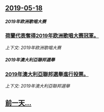 ## [2019-05-18](/news/2019/05/18/index.md)

##### 2019年欧洲歌唱大赛
### [荷蘭代表奪得2019年欧洲歌唱大赛冠軍。 ](/news/2019/05/18/荷蘭代表奪得2019年欧洲歌唱大赛冠軍.md)
_上下文: 2019年欧洲歌唱大赛_

##### 2019年澳大利亞聯邦選舉
### [2019年澳大利亞聯邦選舉進行投票。 ](/news/2019/05/18/2019年澳大利亞聯邦選舉進行投票.md)
_上下文: 2019年澳大利亞聯邦選舉_

## [前一天...](/news/2019/05/16/index.md)

